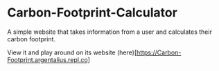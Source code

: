 # Carbon-Footprint-Calculator
A simple website that takes information from a user and calculates their carbon footprint.

View it and play around on its website (here)[https://Carbon-Footprint.argentalius.repl.co]
